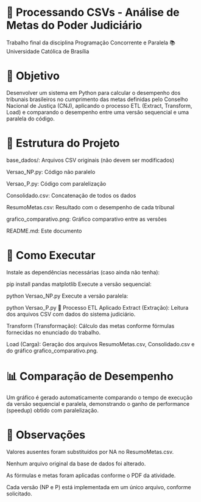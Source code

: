 # 🧠 Processando CSVs - Análise de Metas do Poder Judiciário
Trabalho final da disciplina Programação Concorrente e Paralela
📚 Universidade Católica de Brasília 

# 🎯 Objetivo
Desenvolver um sistema em Python para calcular o desempenho dos tribunais brasileiros no cumprimento das metas definidas pelo Conselho Nacional de Justiça (CNJ), aplicando o processo ETL (Extract, Transform, Load) e comparando o desempenho entre uma versão sequencial e uma paralela do código.

# 📂 Estrutura do Projeto
base_dados/: Arquivos CSV originais (não devem ser modificados)

Versao_NP.py: Código não paralelo

Versao_P.py: Código com paralelização

Consolidado.csv: Concatenação de todos os dados

ResumoMetas.csv: Resultado com o desempenho de cada tribunal

grafico_comparativo.png: Gráfico comparativo entre as versões

README.md: Este documento

# 🚀 Como Executar
Instale as dependências necessárias (caso ainda não tenha):

pip install pandas matplotlib
Execute a versão sequencial:

python Versao_NP.py
Execute a versão paralela:

python Versao_P.py
🔄 Processo ETL Aplicado
Extract (Extração): Leitura dos arquivos CSV com dados do sistema judiciário.

Transform (Transformação): Cálculo das metas conforme fórmulas fornecidas no enunciado do trabalho.

Load (Carga): Geração dos arquivos ResumoMetas.csv, Consolidado.csv e do gráfico grafico_comparativo.png.

# 📊 Comparação de Desempenho
Um gráfico é gerado automaticamente comparando o tempo de execução da versão sequencial e paralela, demonstrando o ganho de performance (speedup) obtido com paralelização.

# 📌 Observações
Valores ausentes foram substituídos por NA no ResumoMetas.csv.

Nenhum arquivo original da base de dados foi alterado.

As fórmulas e metas foram aplicadas conforme o PDF da atividade.

Cada versão (NP e P) está implementada em um único arquivo, conforme solicitado.
